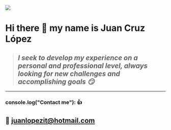 
![](https://aleduran.com/wp-content/uploads/lenguajes-programacion-top.gif)

# Hi there 👋 my name is Juan Cruz López
 > ## *I seek to develop my experience on a personal and professional level, always looking for new challenges and accomplishing goals :smirk:*

___

### console.log("Contact me"): :+1:
## :email: <juanlopezit@hotmail.com>

<!--
**juanlopezit/juanlopezit** is a ✨ _special_ ✨ repository because its `README.md` (this file) appears on your GitHub profile.

Here are some ideas to get you started:

- 🔭 I’m currently working on ...
- 🌱 I’m currently learning ...
- 👯 I’m looking to collaborate on ...
- 🤔 I’m looking for help with ...
- 💬 Ask me about ...
- 📫 How to reach me: ...
- 😄 Pronouns: ...
- ⚡ Fun fact: ...
-->
